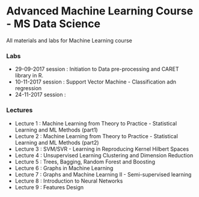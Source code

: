 # Advanced Machine Learning Course - MS Data Science

All materials and labs for Machine Learning course

### Labs

  - 29-09-2017 session : Initiation to Data pre-processing and CARET library in R.
  - 10-11-2017 session : Support Vector Machine - Classification adn regression
  - 24-11-2017 session :
  

### Lectures

  - Lecture 1 : Machine Learning from Theory to Practice - Statistical Learning and ML Methods (part1)
  - Lecture 2 : Machine Learning from Theory to Practice - Statistical Learning and ML Methods (part2)
  - Lecture 3 : SVM/SVR  - Learning in Reproducing Kernel Hilbert Spaces
  - Lecture 4 : Unsupervised Learning Clustering and Dimension Reduction
  - Lecture 5 : Trees, Bagging, Random Forest and Boosting
  - Lecture 6 : Graphs in Machine Learning
  - Lecture 7 : Graphs and Machine Learning II - Semi-supervised learning
  - Lecture 8 : Introduction to Neural Networks
  - Lecture 9 : Features Design
